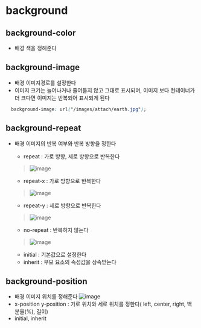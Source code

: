 # background


## background-color
- 배경 색을 정해준다

## background-image	
- 배경 이미지경로를 설정한다
- 이미지 크기는 늘어나거나 줄어들지 않고 그대로 표시되며,
이미지 보다 컨테이너가 더 크다면 이미지는 반복되어 표시되게 된다

```css
  background-image: url("/images/attach/earth.jpg");
```

## background-repeat
- 배경 이미지의 반복 여부와 반복 방향을 정한다
  - repeat : 가로 방향, 세로 방향으로 반복한다
  > ![image](https://user-images.githubusercontent.com/82823150/196030132-b8e55855-01bc-47c8-95bd-fd29cbd5222a.png)

  - repeat-x : 가로 방향으로 반복한다
  > ![image](https://user-images.githubusercontent.com/82823150/196030230-79f213d6-b0cd-4f74-b0c9-fe145e9899d1.png)
  
  - repeat-y : 세로 방향으로 반복한다
  >![image](https://user-images.githubusercontent.com/82823150/196030242-d4f639f1-d46c-4fdc-a9b9-02d63e7b72f2.png)

  - no-repeat : 반복하지 않는다
  > ![image](https://user-images.githubusercontent.com/82823150/196030249-fe73c69a-c343-4819-8783-c93e085f15b1.png)

  - initial : 기본값으로 설정한다
  - inherit : 부모 요소의 속성값을 상속받는다


## background-position	
- 배경 이미지 위치를 정해준다 
![image](https://user-images.githubusercontent.com/82823150/196030630-ee440b69-4adf-4670-802c-505469b6ad12.png)
- x-position y-position : 가로 위치와 세로 위치를 정한다( left, center, right, 백분율(%), 길이)
- initial, inherit


